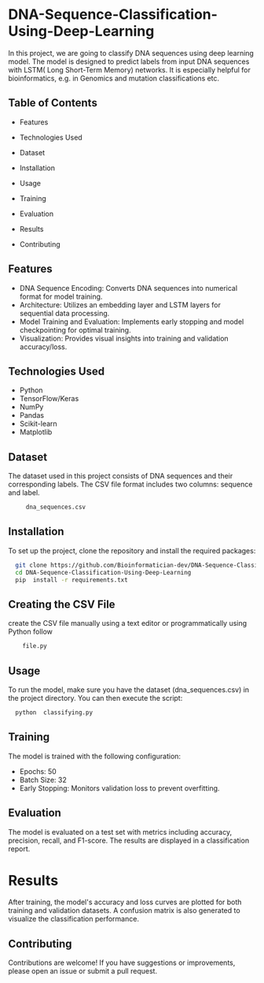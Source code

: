 # DNA-Sequence-Classification-Using-Deep-Learning
In this project, we are going to classify DNA sequences using deep learning model. The model is designed to predict labels from input DNA sequences with LSTM( Long Short-Term Memory) networks. It is especially helpful for bioinformatics, e.g. in Genomics and mutation classifications etc.

## Table of Contents

* Features

 * Technologies Used

 * Dataset

 * Installation

 * Usage

 * Training

 * Evaluation

 * Results

 * Contributing

 ## Features
  * DNA Sequence Encoding: Converts DNA sequences into numerical format for model training.
  * Architecture: Utilizes an embedding layer and LSTM layers for sequential data processing.
  * Model Training and Evaluation: Implements early stopping and model checkpointing for optimal training.
  * Visualization: Provides visual insights into training and validation accuracy/loss.

## Technologies Used
* Python
* TensorFlow/Keras
* NumPy
* Pandas
* Scikit-learn
* Matplotlib

## Dataset
The dataset used in this project consists of DNA sequences and their corresponding labels. The CSV file format includes two columns: sequence and label.
```bash
     dna_sequences.csv
```
## Installation
To set up the project, clone the repository and install the required packages:
```bash
  git clone https://github.com/Bioinformatician-dev/DNA-Sequence-Classification-Using-Deep-Learning.git
  cd DNA-Sequence-Classification-Using-Deep-Learning
  pip  install -r requirements.txt
```
## Creating the CSV File
create the CSV file manually using a text editor or programmatically using Python follow

```bash
    file.py
```
## Usage
To run the model, make sure you have the dataset (dna_sequences.csv) in the project directory. You can then execute the script:

```bash
  python  classifying.py
```
## Training
The model is trained with the following configuration:

* Epochs: 50
* Batch Size: 32
* Early Stopping: Monitors validation loss to prevent overfitting.
## Evaluation
The model is evaluated on a test set with metrics including accuracy, precision, recall, and F1-score. The results are displayed in a classification report.

# Results
After training, the model's accuracy and loss curves are plotted for both training and validation datasets. A confusion matrix is also generated to visualize the classification performance.

## Contributing
Contributions are welcome! If you have suggestions or improvements, please open an issue or submit a pull request.

